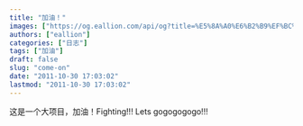 ```yaml
---
title: "加油！"
images: ["https://og.eallion.com/api/og?title=%E5%8A%A0%E6%B2%B9%EF%BC%81"]
authors: ["eallion"]
categories: ["日志"]
tags: ["加油"]
draft: false
slug: "come-on"
date: "2011-10-30 17:03:02"
lastmod: "2011-10-30 17:03:02"
---
```


这是一个大项目，加油！Fighting!!! Lets gogogogogo!!!
